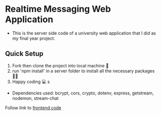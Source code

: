 # Realtime Messaging Web Application

- This is the server side code of a university web application that I did as my final year project.

## Quick Setup
1. Fork then clone the project into local machine 🍴
1. run 'npm install' in a server folder to install all the necessary packages 👩‍💻
1. Happy coding 💻
s
* Dependencies used: bcrypt, cors, crypto, dotenv, express, getstream, nodemon, stream-chat

Follow link to [frontend code](https://github.com/iancenry/react-chat-app)  
